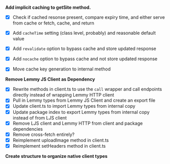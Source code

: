 **Add implicit caching to getSite method.**

- [X] Check if cached resonse present, compare expiry time, and either serve from cache or fetch, cache, and return
- [X] Add `cacheTime` setting (class level, probably) and reasonable default value
- [X] Add `revalidate` option to bypass cache and store updated response
- [X] Add `nocache` option to bypass cache and not store updated response
- [X] Move cache key generation to internal method


**Remove Lemmy JS Client as Dependency**
- [X] Rewrite methods in client.ts to use the `call` wrapper and call endpoints directly instead of wrapping Lemmy HTTP client
- [X] Pull in Lemmy types from Lemmy JS Client and create an export file
- [X] Update client.ts to import Lemmy types from internal copy
- [X] Update package index to export Lemmy types from internal copy instead of from LJS client
- [X] Remove LJS client and Lemmy HTTP from client and package dependencies
- [X]  Remove cross-fetch entirely?
- [X] Reimplement uploadImage method in client.ts
- [X] Reimplement setHeaders method in client.ts

**Create structure to organize native client types**


